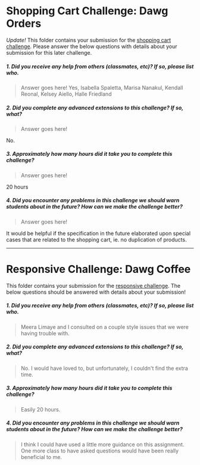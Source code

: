 # Shopping Cart Challenge: Dawg Orders

*Update!* This folder contains your submission for the [shopping cart challenge](http://info343-joelross.rhcloud.com/challenges/cart). Please answer the below questions with details about your submission for this later challenge.

##### 1. Did you receive any help from others (classmates, etc)? If so, please list who. #####
> Answer goes here!
Yes, Isabella Spaletta, Marisa Nanakul, Kendall Reonal, Kelsey Aiello, Halle Friedland

##### 2. Did you complete any advanced extensions to this challenge? If so, what? #####
> Answer goes here!

No.

##### 3. Approximately how many hours did it take you to complete this challenge? #####
> Answer goes here!

20 hours

##### 4. Did you encounter any problems in this challenge we should warn students about in the future? How can we make the challenge better? #####
> Answer goes here!

It would be helpful if the specification in the future elaborated upon special cases that are related to the shopping cart, ie. no duplication of products.




***

# Responsive Challenge: Dawg Coffee

This folder contains your submission for the [responsive challenge](http://info343-joelross.rhcloud.com/challenges/responsive). The below questions should be answered with details about your submission!


##### 1. Did you receive any help from others (classmates, etc)? If so, please list who. #####
> Meera Limaye and I consulted on a couple style issues that we were having trouble with.

##### 2. Did you complete any advanced extensions to this challenge? If so, what? #####
> No. I would have loved to, but unfortunately, I couldn't find the extra time.

##### 3. Approximately how many hours did it take you to complete this challenge? #####
> Easily 20 hours.

##### 4. Did you encounter any problems in this challenge we should warn students about in the future? How can we make the challenge better? #####
> I think I could have used a little more guidance on this assignment. One more class to have asked questions would have been really beneficial to me.

